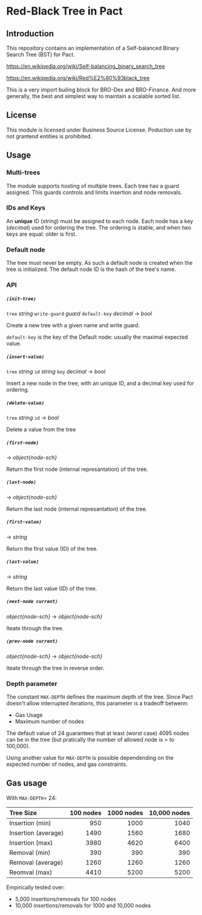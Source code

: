 # Red-Black Tree in Pact

## Introduction

This repository contains an implementation of a Self-balanced Binary Search Tree (BST)
for Pact.

https://en.wikipedia.org/wiki/Self-balancing_binary_search_tree

https://en.wikipedia.org/wiki/Red%E2%80%93black_tree

This is a very import builing block for BRO-Dex and BRO-Finance. And more generally, the best and simplest way to maintain a scalable sorted list.

## License

This module is licensed under Business Source License. Poduction use by not grantend entities is prohibited.

## Usage

### Multi-trees

The module supports hosting of multiple trees. Each tree has a guard assigned. This guards controls and limits insertion and node removals.

### IDs and Keys

An **unique** ID (*string*) must be assigned to each node. Each node has a key (*decimal*) used for ordering the tree. The ordering is stable, and when two keys are equal: older is first.

### Default node

The tree must never be empty. As such a default node is created when the tree is initialized.
The default node ID is the hash of the tree's name.

### API
##### `(init-tree)`
`tree` *string* `write-guard` *guard*  `default-key` *decimal* → *bool*

Create a new tree with a given name and write guard.

`default-key` is the key of the Default node: usually the maximal expected value.

##### `(insert-value)`
`tree` *string* `id` *string*  `key` *decimal* → *bool*

Insert a new node in the tree, with an unique ID, and a decimal key used for ordering.

##### `(delete-value)`
`tree` *string* `id`  → *bool*

Delete a value from the tree


##### `(first-node)`
  → *object{node-sch}*

Return the first node (internal represantation) of the tree.

##### `(last-node)`
  → *object{node-sch}*

Return the last node (internal represantation) of the tree.

##### `(first-value)`
  → *string*

Return the first value (ID) of the tree.

##### `(last-value)`
  → *string*

Return the last value (ID) of the tree.

##### `(next-node current)`
  *object{node-sch}* → *object{node-sch}*

Iteate through the tree.

##### `(prev-node current)`
  *object{node-sch}* → *object{node-sch}*

Iteate through the tree in reverse order.


### Depth parameter

The constant `MAX-DEPTH` defines the maximum depth of the tree.
Since Pact doesn't allow interrupted iterations, this parameter is a tradeoff betwenn:

- Gas Usage
- Maximum number of nodes

The default value of 24 guarantees that at least (worst case) 4095 nodes can be in the tree (but pratically the number of allowed node is > to 100,000).

Using another value for `MAX-DEPTH` is possible dependending on the expected number of nodes, and gas constraints.


## Gas usage

With `MAX-DEPTH`= 24:

| Tree Size           | 100 nodes | 1000 nodes | 10,000 nodes |
| :-------------------|--------:  |----------: | -----------: |
| Insertion (min)     | 950       | 1000       | 1040         |
| Insertion (average) | 1490      | 1560       | 1680         |
| Insertion (max)     | 3980      | 4620       | 6400         |
| Removal (min)       | 390       | 390        | 390          |
| Removal (average)   | 1260      | 1260       | 1260         |
| Reomval (max)       | 4410      | 5200       | 5200         |

Empirically tested over:
  - 5,000 insertions/removals for 100 nodes
  - 10,000 insertions/removals for 1000 and 10,000 nodes
